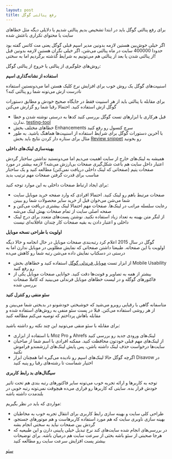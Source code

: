 ```yaml
---
layout: post
title: رفع پنالتی گوگل
---
```


برای رفع پنالتی گوگل باید در ابتدا تشخیص بدیم پنالتی شدیم یا دلایلی دیگه مثل خطاهای سایت یا محتوای تکراری باعثش شده

اگر خیلی خوش‌بین هستین لازمه بدونین مدیر اسپم قبلی گوگل یعنی مت کاتس گفته بود حدودا 400000 سایت در ماه پنالتی می‌شن، اگر خیلی نگران هستین لازمه بدونین قبل از پنالتی شدن یا بعد از پنالتی هم می‌تونیم به شرایط گذشته برگردیم اما به سختی!

روش‌های جلوگیری از پنالتی یا خروج از پنالتی گوگل:

**استفاده از نشانه‌گذاری اسپم**

اسنیپت‌های گوگل یک روش خوب برای افزایش نرخ کلیک هستن اما می‌دونستین استفاده نادرست ازش می‌تونه شما رو پنالتی کنه؟

برای مقابله با پنالتی باید از هر اسنیپت فقط در جایگاه صحیح خودش و مطابق دستورات گوگل ازش استفاده کنید. احتمالا رقبا شما رو گزارش می‌کنن

- قبل هرکاری با ابزارهای تست گوگل بررسی کنید کدها به درستی نوشته شدن و خطا ندارن. [testing-tool](https://search.google.com/structured-data/testing-tool)
- خطاهای مختلف بخش Enhancements سرچ کنسول رو رفع کنید
- با آخرین دستورات گوگل برای شرایط استفاده از اسنیپت‌ها هماهنگ باشید. به طور مثال برای ستاره دار کردن نتایج باید بخش [Review snippet](https://developers.google.com/search/docs/data-types/review-snippet) رو بخونید

**بهینه‌سازی لینک‌های داخلی**

همیشه به لینک‌های خارج از سایت اهمیت می‌دیم اما می‌دونستید نداشتن ساختار گردش اعتبار داخل سایت هم باعث شکل‌گیری صفحات بی‌ارزش می‌شه؟ لازمه بیشتر در مورد صفحات یتیم (صفحاتی که لینک داخلی دریافت نمی‌کنن) مطالعه کنید و یک ساختار مناسب برای قدرت گرفتن صفحات مهم ترتیب بدید

برای ایجاد ارتباط صفحات داخلی به این موارد توجه کنید:

- صفحات مرتبط باهم رو لینک کنید. احتمالا افرادی که وارد صفحه خرید موبایل سایت شما می‌شن می‌خوان قبل از خرید سایر محصولات شما رو ببینن
- رعایت سلسله مراتب در لینک‌ها. صفحات مهم احتمالا لینک بیشتری دریافت می‌کنن و صفحه اصلی سایت از تمام صفحات بهش لینک می‌شه
- از لنگر متن بهینه به تعداد زیاد استفاده نکنید. نوشتن پست‌های متعدد برای درج لینک داخلی و اعتبار دادن به بقیه صفحات کار چندان عاقلانه‌ای نیست

**اولویت با طراحی نسخه موبایل**

گوگل در سال 2015 اعلام کرد رتبه‌بندی صفحات موبایل در حال انجامه و حالا دیگه اولویت با این صفحاته. طبیعتا داشتن صفحاتی که نمایش مطلوبی در موبایل ندارن اما به درستی در دسکتاپ نمایش داده می‌شن رتبه شما رو کاهش می‌ده

- از ابزار تست [موبایل فرندلی گوگل](https://search.google.com/test/mobile-friendly) استفاده کنید و خطاهای بخش Mobile Usability رو رفع کنید
- بیشتر از همه به تصاویر و فونت‌ها دقت کنید. خوانایی صفحات موبایل یکی از فاکتورهای گوگله و در لیست خطاهای موبایل فرندلی می‌بینید که کاملا صفحات بررسی شده

**سئو منفی رو کنترل کنید**

متاسفانه گاهی با رقبایی روبرو می‌شید که خوشبختی خودشونو در بدبختی شما می‌بینن و از هر روشی استفاده می‌کنن. قبلا در پست سئو منفی به روش‌های استفاده شده و مقابله باهاش پرداختم که توصیه می‌کنم مطالعه کنید

برای مقابله با سئو منقی می‌تونید این چند نکته رو داشته باشید:

- با استفاده از ابزاری Moz Pro و Ahrefs لینک‌های ورودی جدید رو بررسی کنید
- از لینک‌های مهم قبلی خودتون محافظت کنید. ممکنه افرادی با اسم شما از صاحبان سایت‌ها درخواست حذف لینک داشته باشن، پس پایش لینک‌های ارزشمندو فراموش نکنید
- اگرچه گوگل حالا لینک‌های اسپم رو نادیده می‌گیره اما همچنان ابزار Disavow در اختیار شماست تا رشته‌های رقبا رو پنبه کنید

**سیگنال‌های بد رابط کاربری**

توجه به کاربرها و ارائه تجربه خوب می‌تونه سایر فاکتورهای رتبه بندی هم تحت تاثیر خودش قرار بده. سایتی که کاربرها رو فراری می‌ده هیچوقت نمی‌تونه رتبه خوبی در بلندمدت داشته باشه

مواردی که باید در نظر بگیریم:

- طراحی کلی سایت و بهینه سازی رابط کاربری برای انتقال تجربه خوب به مخاطبان
- بهینه سازی ناوبری سایت که هم مورد استفاده کاربرهاست و هم موتورهای جستجو، گردش بین صفحات نباید به سختی انجام بشه
- در بررسی‌های انجام شده سایت‌های کند نرخ تبدیل خیلی پایینی دارن و این طبیعیه که هرجا صحبتی از سئو باشه بحثی از سرعت سایت هم درمیان باشه. برای توضیحات بیشتر پست افزایش سرعت سایت رو مطالعه کنید

<a href="{{ site.url }}/seo" class="button">سئو</a>
